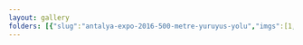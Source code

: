 ```yaml
---
layout: gallery
folders: [{"slug":"antalya-expo-2016-500-metre-yuruyus-yolu","imgs":[1,2,3,4,5]}]
---
```


